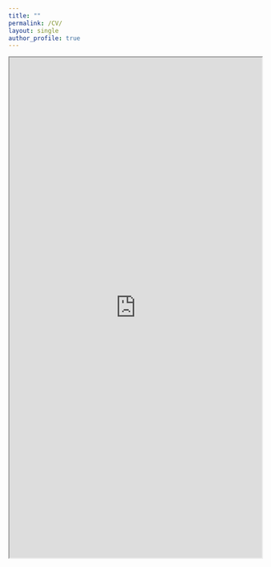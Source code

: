 ```yaml
---
title: ""
permalink: /CV/
layout: single
author_profile: true
---
```


<iframe src="https://judyseinkim.github.io/files/judyseinkim_CV_062823.pdf" width="100%" height="1000" allow="autoplay"></iframe>
